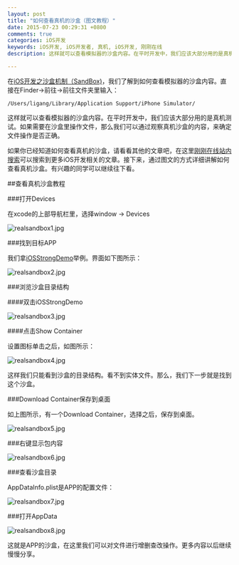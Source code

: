 ```yaml
---
layout: post
title: "如何查看真机的沙盒（图文教程）"
date: 2015-07-23 00:29:31 +0800
comments: true
categories: iOS开发
keywords: iOS开发, iOS开发者, 真机, iOS开发, 刚刚在线
description: 这样就可以查看模拟器的沙盒内容。在平时开发中，我们应该大部分用的是真机测试。如果需要在沙盒里操作文件，那么我们可以通过观察真机沙盒的内容，来确定文件操作是否正确。

---
```


在[iOS开发之沙盒机制（SandBox)](http://www.superqq.com/blog/2015/07/20/ioskai-fa-zhi-sha-he-ji-zhi-%28sandbox/)，我们了解到如何查看模拟器的沙盒内容。直接在Finder->前往->前往文件夹里输入：

	/Users/ligang/Library/Application Support/iPhone Simulator/ 
	
这样就可以查看模拟器的沙盒内容。在平时开发中，我们应该大部分用的是真机测试。如果需要在沙盒里操作文件，那么我们可以通过观察真机沙盒的内容，来确定文件操作是否正确。

如果你已经知道如何查看真机的沙盒，请看看其他的文章吧，在这里[刚刚在线站内搜索](zhannei.superqq.com)可以搜索到更多iOS开发相关的文章。接下来，通过图文的方式详细讲解如何查看真机沙盒。有兴趣的同学可以继续往下看。	
<!--more-->

	
##查看真机沙盒教程

###打开Devices

在xcode的上部导航栏里，选择window -> Devices

![realsandbox1.jpg](http://7xkkk9.com1.z0.glb.clouddn.com/realsandbox1.jpg)

###找到目标APP

我们拿[iOSStrongDemo](https://github.com/worldligang/iOSStrongDemo)举例。界面如下图所示：

![realsandbox2.jpg](http://7xkkk9.com1.z0.glb.clouddn.com/realsandbox2.jpg)

###浏览沙盒目录结构

####双击iOSStrongDemo

![realsandbox3.jpg](http://7xkkk9.com1.z0.glb.clouddn.com/realsandbox3.jpg)

####点击Show Container

设置图标单击之后，如图所示：

![realsandbox4.jpg](http://7xkkk9.com1.z0.glb.clouddn.com/realsandbox4.jpg)

这样我们只能看到沙盒的目录结构。看不到实体文件。那么，我们下一步就是找到这个沙盒。

###Download Container保存到桌面

如上图所示，有一个Download Container，选择之后，保存到桌面。

![realsandbox5.jpg](http://7xkkk9.com1.z0.glb.clouddn.com/realsandbox5.jpg)

###右键显示包内容

![realsandbox6.jpg](http://7xkkk9.com1.z0.glb.clouddn.com/realsandbox6.jpg)

###查看沙盒目录

AppDataInfo.plist是APP的配置文件：

![realsandbox7.jpg](http://7xkkk9.com1.z0.glb.clouddn.com/realsandbox7.jpg)

###打开AppData

![realsandbox8.jpg](http://7xkkk9.com1.z0.glb.clouddn.com/realsandbox8.jpg)

这就是APP的沙盒，在这里我们可以对文件进行增删查改操作。更多内容以后继续慢慢分享。